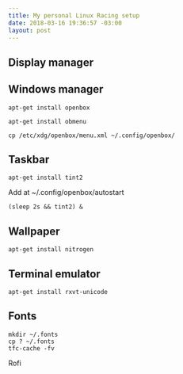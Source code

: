 ```yaml
---
title: My personal Linux Racing setup
date: 2018-03-16 19:36:57 -03:00
layout: post
---
```


## Display manager

## Windows manager
```
apt-get install openbox
```

```
apt-get install obmenu
```

```
cp /etc/xdg/openbox/menu.xml ~/.config/openbox/
```

## Taskbar
```
apt-get install tint2
```

Add at ~/.config/openbox/autostart

```
(sleep 2s && tint2) &
```

## Wallpaper 
```
apt-get install nitrogen
```

## Terminal emulator 
```
apt-get install rxvt-unicode
```

## Fonts
```
mkdir ~/.fonts 
cp ? ~/.fonts 
tfc-cache -fv
```

Rofi

